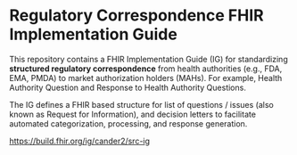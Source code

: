 # Regulatory Correspondence FHIR Implementation Guide

This repository contains a FHIR Implementation Guide (IG) for standardizing **structured regulatory correspondence** from health authorities (e.g., FDA, EMA, PMDA) to market authorization holders (MAHs). For example, Health Authority Question and Response to Health Authority Questions.

The IG defines a FHIR based structure for list of questions / issues (also known as Request for Information), and decision letters to facilitate automated categorization, processing, and response generation. 

https://build.fhir.org/ig/cander2/src-ig

